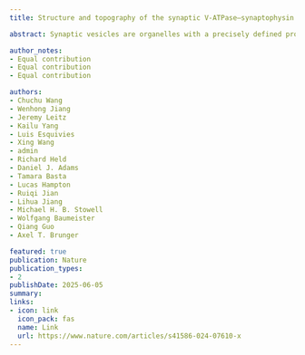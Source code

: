 ```yaml
---
title: Structure and topography of the synaptic V-ATPase–synaptophysin complex

abstract: Synaptic vesicles are organelles with a precisely defined protein and lipid composition1,2, yet the molecular mechanisms for the biogenesis of synaptic vesicles are mainly unknown. Here, we discovered a well-defined interface between the synaptic vesicle V-ATPase and synaptophysin by in situ cryo-electron tomography and single particle cryo-electron microscopy of functional synaptic vesicles isolated from mouse brains3. The synaptic vesicle V-ATPase is an ATP-dependent proton pump that establishes the protein gradient across the synaptic vesicle, which in turn drives the uptake of neurotransmitters4,5. Synaptophysin6 and its paralogs synaptoporin7 and synaptogyrin8 belong to a family of abundant synaptic vesicle proteins whose function is still unclear. We performed structural and functional studies of synaptophysin knockout mice, confirming the identity of synaptophysin as an interaction partner with the V-ATPase. Although there is little change in the conformation of the V-ATPase upon interaction with synaptophysin, the presence of synaptophysin in synaptic vesicles profoundly affects the copy number of V-ATPases. This effect on the topography of synaptic vesicles suggests that synaptophysin assists in their biogenesis. In support of this model, we observed that synaptophysin knockout mice exhibit severe seizure susceptibility, suggesting an imbalance of neurotransmitter release as a physiological consequence of the absence of synaptophysin.

author_notes:
- Equal contribution
- Equal contribution
- Equal contribution

authors:
- Chuchu Wang
- Wenhong Jiang
- Jeremy Leitz
- Kailu Yang
- Luis Esquivies
- Xing Wang
- admin
- Richard Held
- Daniel J. Adams
- Tamara Basta
- Lucas Hampton
- Ruiqi Jian
- Lihua Jiang
- Michael H. B. Stowell
- Wolfgang Baumeister
- Qiang Guo
- Axel T. Brunger

featured: true
publication: Nature
publication_types:
- 2
publishDate: 2025-06-05
summary: 
links:
- icon: link
  icon_pack: fas
  name: Link
  url: https://www.nature.com/articles/s41586-024-07610-x
---
```

